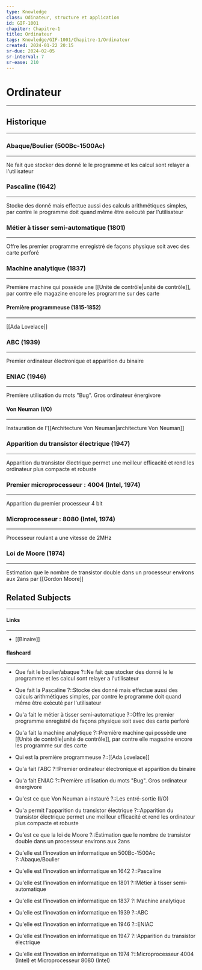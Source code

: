 ```yaml
---
type: Knowledge
class: Odinateur, structure et application
id: GIF-1001
chapiter: Chapitre-1
title: Ordinateur 
tags: Knowledge/GIF-1001/Chapitre-1/Ordinateur 
created: 2024-01-22 20:15
sr-due: 2024-02-05
sr-interval: 7
sr-ease: 210
---
```

# Ordinateur 
----

## Historique
----
### Abaque/Boulier (500Bc-1500Ac)
----
Ne fait que stocker des donné le le programme et les calcul sont relayer a l'utilisateur

### Pascaline (1642)
----
Stocke des donné mais effectue aussi des calculs arithmétiques simples, par contre le programme doit quand même être exécuté par l'utilisateur

### Métier à tisser semi-automatique (1801)
----
Offre les premier programme enregistré de façons physique soit avec des carte perforé

### Machine analytique (1837)
----
Première machine qui possède une [[Unité de contrôle|unité de contrôle]], par contre elle magazine encore les programme sur des carte

#### Première programmeuse (1815-1852)
----
[[Ada Lovelace]]

### ABC (1939)
---
Premier ordinateur électronique et apparition du binaire

### ENIAC (1946)
----
Première utilisation du mots "Bug". Gros ordinateur énergivore

#### Von Neuman (I/O)
----
Instauration de l'[[Architecture Von Neuman|architecture Von Neuman]]

### Apparition du transistor électrique (1947)
----
Apparition du transistor électrique permet une meilleur efficacité et rend les ordinateur plus compacte et robuste

### Premier microprocesseur : 4004 (Intel, 1974)
----
Apparition du premier processeur 4 bit

### Microprocesseur : 8080 (Intel, 1974)
----
Processeur roulant a une vitesse de 2MHz

### Loi de Moore (1974)
----
Estimation que le nombre de transistor double dans un processeur environs aux 2ans par [[Gordon Moore]]

## Related Subjects
----
#### Links
----
- [[Binaire]]
#### flashcard 
----
- Que fait le boulier/abaque ?::Ne fait que stocker des donné le le programme et les calcul sont relayer a l'utilisateur
<!--SR:!2024-02-12,14,230-->
- Que fait la Pascaline ?::Stocke des donné mais effectue aussi des calculs arithmétiques simples, par contre le programme doit quand même être exécuté par l'utilisateur
<!--SR:!2024-02-12,10,190-->
- Qu'a fait le métier à tisser semi-automatique ?::Offre les premier programme enregistré de façons physique soit avec des carte perforé
<!--SR:!2024-02-10,12,230-->
- Qu'a fait la machine analytique ?::Première machine qui possède une [[Unité de contrôle|unité de contrôle]], par contre elle magazine encore les programme sur des carte
<!--SR:!2024-02-04,2,170-->
- Qui est la première programmeuse ?::[[Ada Lovelace]]
<!--SR:!2024-02-05,3,170-->
- Qu'a fait l'ABC ?::Premier ordinateur électronique et apparition du binaire
<!--SR:!2024-02-04,2,190-->
- Qu'a fait ENIAC ?::Première utilisation du mots "Bug". Gros ordinateur énergivore
<!--SR:!2024-02-07,9,230-->
- Qu'est ce que Von Neuman a instauré ?::Les entré-sortie (I/O)
<!--SR:!2024-02-06,4,210-->
- Qu'a permit l'apparition du transistor électrique ?::Apparition du transistor électrique permet une meilleur efficacité et rend les ordinateur plus compacte et robuste
<!--SR:!2024-02-09,11,230-->
- Qu'est ce que la loi de Moore ?::Estimation que le nombre de transistor double dans un processeur environs aux 2ans
<!--SR:!2024-02-05,3,210-->
- Qu'elle est l'inovation en informatique en 500Bc-1500Ac ?::Abaque/Boulier
<!--SR:!2024-02-12,14,230-->
- Qu'elle est l'inovation en informatique en 1642 ?::Pascaline
<!--SR:!2024-02-03,1,130-->
- Qu'elle est l'inovation en informatique en 1801 ?::Métier à tisser semi-automatique
<!--SR:!2024-02-10,8,210-->
- Qu'elle est l'inovation en informatique en 1837 ?::Machine analytique
<!--SR:!2024-02-03,1,150-->
- Qu'elle est l'inovation en informatique en 1939 ?::ABC
<!--SR:!2024-02-03,1,150-->
- Qu'elle est l'inovation en informatique en 1946 ?::ENIAC
<!--SR:!2024-02-03,1,170-->
- Qu'elle est l'inovation en informatique en 1947 ?::Apparition du transistor électrique
<!--SR:!2024-02-04,2,170-->
- Qu'elle est l'inovation en informatique en 1974 ?::Microprocesseur 4004 (Intel) et Microprocesseur 8080 (Intel)
<!--SR:!2024-02-08,10,230-->